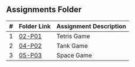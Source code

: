 ##  Assignments Folder

|   #   | Folder Link | Assignment Description |
| :---: | ----------- | ---------------------- |
|   1   | [02-P01](https://github.com/nageswarnandipati/5443-2D-nandipati/tree/main/Assignments/02-P01)   |   Tetris Game          |
|   2   |   [04-P02](https://github.com/nageswarnandipati/5443-2D-nandipati/tree/main/Assignments/04-P02)    |   Tank Game         |
|   3   |   [05-P03](https://github.com/nageswarnandipati/5443-2D-nandipati/tree/main/Assignments/05-P03)    |   Space Game        |

